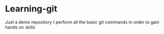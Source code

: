 # Learning-git
Just a demo repository t perform all the basic git commands in order to gain hands on skills
